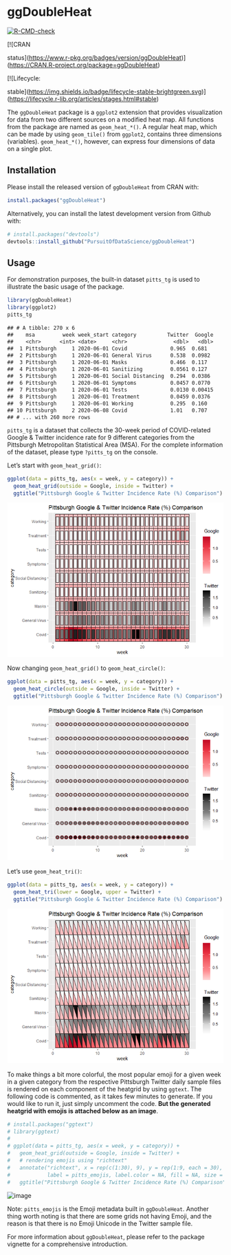 ggDoubleHeat
================

<!-- badges: start -->
[![R-CMD-check](https://github.com/PursuitOfDataScience/ggDoubleHeat/workflows/R-CMD-check/badge.svg)](https://github.com/PursuitOfDataScience/ggDoubleHeat/actions)
<!-- badges: end -->

<!-- badges: start --> [![CRAN
status](https://www.r-pkg.org/badges/version/ggDoubleHeat)](https://CRAN.R-project.org/package=ggDoubleHeat)
<!-- badges: end -->

<!-- badges: start --> [![Lifecycle:
stable](https://img.shields.io/badge/lifecycle-stable-brightgreen.svg)](https://lifecycle.r-lib.org/articles/stages.html#stable)
<!-- badges: end -->

The `ggDoubleHeat` package is a `ggplot2` extension that provides
visualization for data from two different sources on a modified heat
map. All functions from the package are named as `geom_heat_*()`. A
regular heat map, which can be made by using `geom_tile()` from
`ggplot2`, contains three dimensions (variables). `geom_heat_*()`,
however, can express four dimensions of data on a single plot.

## Installation

Please install the released version of `ggDoubleHeat` from CRAN with:

``` r
install.packages("ggDoubleHeat")
```

Alternatively, you can install the latest development version from
Github with:

``` r
# install.packages("devtools")
devtools::install_github("PursuitOfDataScience/ggDoubleHeat")
```

## Usage

For demonstration purposes, the built-in dataset `pitts_tg` is used to
illustrate the basic usage of the package.

``` r
library(ggDoubleHeat)
library(ggplot2)
pitts_tg
```

    ## # A tibble: 270 x 6
    ##    msa         week week_start category          Twitter  Google
    ##    <chr>      <int> <date>     <chr>               <dbl>   <dbl>
    ##  1 Pittsburgh     1 2020-06-01 Covid              0.965  0.681  
    ##  2 Pittsburgh     1 2020-06-01 General Virus      0.538  0.0982 
    ##  3 Pittsburgh     1 2020-06-01 Masks              0.466  0.117  
    ##  4 Pittsburgh     1 2020-06-01 Sanitizing         0.0561 0.127  
    ##  5 Pittsburgh     1 2020-06-01 Social Distancing  0.294  0.0386 
    ##  6 Pittsburgh     1 2020-06-01 Symptoms           0.0457 0.0770 
    ##  7 Pittsburgh     1 2020-06-01 Tests              0.0130 0.00415
    ##  8 Pittsburgh     1 2020-06-01 Treatment          0.0459 0.0376 
    ##  9 Pittsburgh     1 2020-06-01 Working            0.295  0.160  
    ## 10 Pittsburgh     2 2020-06-08 Covid              1.01   0.707  
    ## # ... with 260 more rows

`pitts_tg` is a dataset that collects the 30-week period of
COVID-related Google & Twitter incidence rate for 9 different categories
from the Pittsburgh Metropolitan Statistical Area (MSA). For the
complete information of the dataset, please type `?pitts_tg` on the
console.

Let’s start with `geom_heat_grid()`:

``` r
ggplot(data = pitts_tg, aes(x = week, y = category)) +
  geom_heat_grid(outside = Google, inside = Twitter) +
  ggtitle("Pittsburgh Google & Twitter Incidence Rate (%) Comparison")
```

![](man/figures/README-unnamed-chunk-2-1.png)<!-- -->

Now changing `geom_heat_grid()` to `geom_heat_circle()`:

``` r
ggplot(data = pitts_tg, aes(x = week, y = category)) +
  geom_heat_circle(outside = Google, inside = Twitter) +
  ggtitle("Pittsburgh Google & Twitter Incidence Rate (%) Comparison")
```

![](man/figures/README-unnamed-chunk-3-1.png)<!-- -->

Let’s use `geom_heat_tri()`:

``` r
ggplot(data = pitts_tg, aes(x = week, y = category)) +
  geom_heat_tri(lower = Google, upper = Twitter) +
  ggtitle("Pittsburgh Google & Twitter Incidence Rate (%) Comparison")
```

![](man/figures/README-unnamed-chunk-4-1.png)<!-- -->

To make things a bit more colorful, the most popular emoji for a given
week in a given category from the respective Pittsburgh Twitter daily
sample files is rendered on each component of the heatgrid by using
`ggtext`. The following code is commented, as it takes few minutes to
generate. If you would like to run it, just simply uncomment the code.
**But the generated heatgrid with emojis is attached below as an
image**.

``` r
# install.packages("ggtext")
# library(ggtext)
# 
# ggplot(data = pitts_tg, aes(x = week, y = category)) +
#   geom_heat_grid(outside = Google, inside = Twitter) +
#   # rendering emojis using "richtext"
#   annotate("richtext", x = rep(c(1:30), 9), y = rep(1:9, each = 30), 
#            label = pitts_emojis, label.color = NA, fill = NA, size = 0.3) +
#   ggtitle("Pittsburgh Google & Twitter Incidence Rate (%) Comparison")
```

![image](https://user-images.githubusercontent.com/54338793/153519943-24346494-11ec-41df-ba38-b17bc4272fa4.png)

Note: `pitts_emojis` is the Emoji metadata built in `ggDoubleHeat`.
Another thing worth noting is that there are some grids not having
Emoji, and the reason is that there is no Emoji Unicode in the Twitter
sample file.

For more information about `ggDoubleHeat`, please refer to the package
vignette for a comprehensive introduction.
